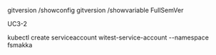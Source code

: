 gitversion /showconfig
gitversion /showvariable FullSemVer

UC3-2

kubectl create serviceaccount witest-service-account --namespace fsmakka